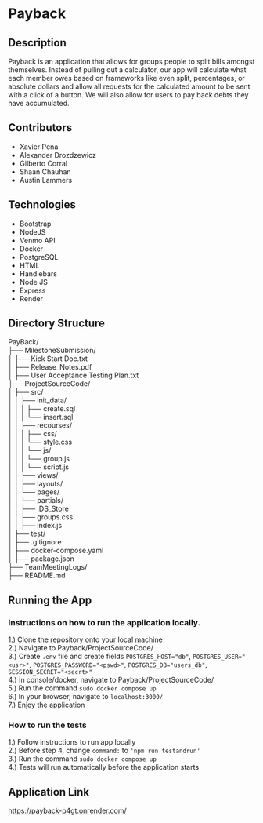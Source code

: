 # Payback
## Description
Payback is an application that allows for groups people to split bills amongst themselves. Instead of pulling out a calculator, our app will calculate what each member owes based on frameworks like even split, percentages, or absolute dollars and allow all requests for the calculated amount to be sent with a click of a button. We will also allow for users to pay back debts they have accumulated.

## Contributors

- Xavier Pena
- Alexander Drozdzewicz 
- Gilberto Corral
- Shaan Chauhan
- Austin Lammers 

## Technologies
- Bootstrap
- NodeJS
- Venmo API
- Docker
- PostgreSQL
- HTML
- Handlebars
- Node JS
- Express
- Render

## Directory Structure
PayBack/  
├── MilestoneSubmission/  
│   ├── Kick Start Doc.txt    
│   ├── Release_Notes.pdf  
│   ├── User Acceptance Testing Plan.txt  
├── ProjectSourceCode/  
│   ├── src/  
│   │   ├── init_data/  
│   │   │   ├── create.sql    
│   │   │   └── insert.sql    
│   │   ├── recourses/  
│   │   │   ├── css/  
│   │   │       └── style.css  
│   │   │   └── js/  
│   │   │       └── group.js    
│   │   │       └── script.js    
│   │   └── views/  
│   │       ├── layouts/    
│   │       └── pages/  
│   │       └── partials/  
│   │   ├── .DS_Store  
│   │   ├── groups.css  
│   │   ├── index.js  
│   ├── test/  
│   ├── .gitignore  
│   ├── docker-compose.yaml  
│   ├── package.json  
├── TeamMeetingLogs/  
├── README.md  
## Running the App
### Instructions on how to run the application locally.
1.) Clone the repository onto your local machine \
2.) Navigate to Payback/ProjectSourceCode/ \
3.) Create `.env` file and create fields `POSTGRES_HOST="db"`, `POSTGRES_USER="<usr>"`, `POSTGRES_PASSWORD="<pswd>"`, `POSTGRES_DB="users_db"`, `SESSION_SECRET="<secrt>"` \
4.) In console/docker, navigate to Payback/ProjectSourceCode/ \
5.) Run the command `sudo docker compose up` \
6.) In your browser, navigate to `localhost:3000/` \
7.) Enjoy the application 
### How to run the tests 
1.) Follow instructions to run app locally \
2.) Before step 4, change `command:` to `'npm run testandrun'` \
3.) Run the command `sudo docker compose up` \
4.) Tests will run automatically before the application starts 
## Application Link 
https://payback-p4gt.onrender.com/

